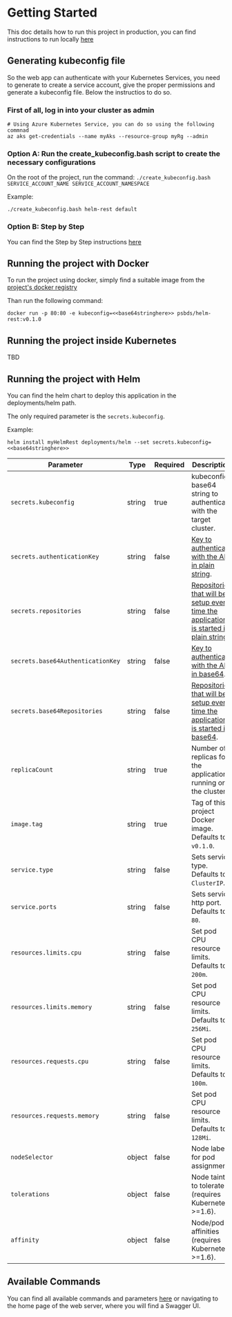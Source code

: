# Getting Started

This doc details how to run this project in production, you can find instructions to run locally [here](./CONTRIBUTING.md)


## Generating kubeconfig file

So the web app can authenticate with your Kubernetes Services, you need to generate to create a service account, give the proper permissions and generate a kubeconfig file. Below the instructios to do so.

### First of all, log in into your cluster as admin
```
# Using Azure Kubernetes Service, you can do so using the following commnad
az aks get-credentials --name myAks --resource-group myRg --admin
```

### Option A: Run the create_kubeconfig.bash script to create the necessary configurations
On the root of the project, run the command: `./create_kubeconfig.bash SERVICE_ACCOUNT_NAME SERVICE_ACCOUNT_NAMESPACE`

Example:

```
./create_kubeconfig.bash helm-rest default
```

### Option B: Step by Step

You can find the Step by Step instructions [here](./KUBECONFIG_DETAILED.md)

## Running the project with Docker

To run the project using docker, simply find a suitable image from the [project's docker registry](https://hub.docker.com/repository/docker/psbds/helm-rest/tags?page=1)

Than run the following command:
```
docker run -p 80:80 -e kubeconfig=<<base64stringhere>> psbds/helm-rest:v0.1.0
```

## Running the project inside Kubernetes
TBD

## Running the project with Helm

You can find the helm chart to deploy this application in the deployments/helm path.


The only required parameter is the ```secrets.kubeconfig```.

Example:

```
helm install myHelmRest deployments/helm --set secrets.kubeconfig=<<base64stringhere>>
```

|Parameter                            |Type   |Required | Description|
|---                                  |---    |---      | ---|
|```secrets.kubeconfig```             |string |true     | kubeconfig base64 string to authenticate with the target cluster.
|```secrets.authenticationKey```      |string |false    | [Key to authenticate with the API in plain string](./API_DOCS.md#Add-Simple-Authentication).
|```secrets.repositories```           |string |false    | [Repositories that will be setup every time the application is started in plain string](API_DOCS.md#add-default-repositories).
|```secrets.base64AuthenticationKey```|string |false    | [Key to authenticate with the API in base64](./API_DOCS.md#Add-Simple-Authentication).
|```secrets.base64Repositories```     |string |false    | [Repositories that will be setup every time the application is started in base64](API_DOCS.md#add-default-repositories).
|```replicaCount```                   |string |true     | Number of replicas for the application running on the cluster.
|```image.tag```                      |string |true     | Tag of this project Docker image. Defaults to ```v0.1.0```.
|```service.type```                   |string |false    | Sets service type. Defaults to ```ClusterIP```.
|```service.ports```                  |string |false    | Sets service http port. Defaults to ```80```.
|```resources.limits.cpu```	          |string |false    | Set pod CPU resource limits. Defaults to ```200m```.
|```resources.limits.memory```        |string |false    | Set pod CPU resource limits. Defaults to ```256Mi```.
|```resources.requests.cpu```	      |string |false    | Set pod CPU resource limits. Defaults to ```100m```.
|```resources.requests.memory```	  |string |false    | Set pod CPU resource limits. Defaults to ```128Mi```.
|```nodeSelector```	                  |object |false    | Node labels for pod assignment.
|```tolerations```	                  |object |false    | Node taints to tolerate (requires Kubernetes >=1.6).
|```affinity```	                      |object |false    | Node/pod affinities (requires Kubernetes >=1.6).	


## Available Commands

You can find all available commands and parameters [here](./API_DOCS.md) or navigating to the home page of the web server, where you will find a Swagger UI.